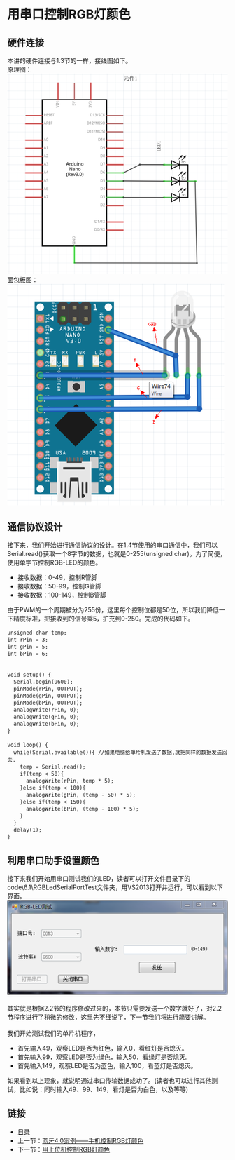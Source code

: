 # 用串口控制RGB灯颜色

## 硬件连接
本讲的硬件连接与1.3节的一样，接线图如下。<br>
原理图：<br>
![](./imgs/1.3/1.3-2.png)<br>
面包板图：<br>
![](./imgs/1.3/1.3-3.png)<br>

## 通信协议设计
接下来，我们开始进行通信协议的设计。在1.4节使用的串口通信中，我们可以Serial.read()获取一个8字节的数据，也就是0-255(unsigned char)。为了简便，使用单字节控制RGB-LED的颜色。

- 接收数据：0-49，控制R管脚
- 接收数据：50-99，控制G管脚
- 接收数据：100-149，控制B管脚

由于PWM的一个周期被分为255份，这里每个控制位都是50位，所以我们降低一下精度标准，把接收到的信号乘5，扩充到0-250。完成的代码如下。
``` arduino
unsigned char temp;
int rPin = 3;
int gPin = 5;
int bPin = 6;   


void setup() {
  Serial.begin(9600);
  pinMode(rPin, OUTPUT);
  pinMode(gPin, OUTPUT);
  pinMode(bPin, OUTPUT);
  analogWrite(rPin, 0);
  analogWrite(gPin, 0);
  analogWrite(bPin, 0);
}

void loop() {
  while(Serial.available()){ //如果电脑给单片机发送了数据,就把同样的数据发送回去.
    temp = Serial.read();
    if(temp < 50){
      analogWrite(rPin, temp * 5);
    }else if(temp < 100){
      analogWrite(gPin, (temp - 50) * 5);
    }else if(temp < 150){
      analogWrite(bPin, (temp - 100) * 5);
    }
  }
  delay(1);
}
```
## 利用串口助手设置颜色
接下来我们开始用串口测试我们的LED，读者可以打开文件目录下的 code\6.1\RGBLedSerialPortTest文件夹，用VS2013打开并运行，可以看到以下界面。<br>
![](./imgs/6.1/6.1-1.png)<br><br>
其实就是根据2.2节的程序修改过来的，本节只需要发送一个数字就好了，对2.2节程序进行了稍微的修改，这里先不细说了，下一节我们将进行简要讲解。<br><br>
我们开始测试我们的单片机程序，<br>

- 首先输入49，观察LED是否为红色，输入0，看红灯是否熄灭。
- 首先输入99，观察LED是否为绿色，输入50，看绿灯是否熄灭。
- 首先输入149，观察LED是否为蓝色，输入100，看蓝灯是否熄灭。

如果看到以上现象，就说明通过串口传输数据成功了。(读者也可以进行其他测试，比如说：同时输入49、99、149，看灯是否为白色，以及等等)

## 链接
- [目录](directory.md)  
- 上一节：[蓝牙4.0案例——手机控制RGB灯颜色](6.0.md)  
- 下一节：[用上位机控制RGB灯颜色](6.2.md)
